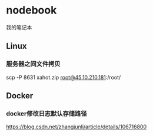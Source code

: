 # nodebook
我的笔记本

## Linux
### 服务器之间文件拷贝
scp -P 8631 xahot.zip root@45.10.210.181:/root/
## Docker
### docker修改日志默认存储路径
https://blog.csdn.net/zhangjunli/article/details/106716800

